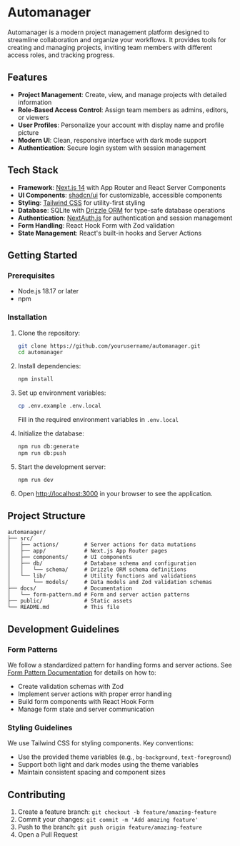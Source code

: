 # Automanager

Automanager is a modern project management platform designed to streamline collaboration and organize your workflows. It provides tools for creating and managing projects, inviting team members with different access roles, and tracking progress.

## Features

- **Project Management**: Create, view, and manage projects with detailed information
- **Role-Based Access Control**: Assign team members as admins, editors, or viewers
- **User Profiles**: Personalize your account with display name and profile picture
- **Modern UI**: Clean, responsive interface with dark mode support
- **Authentication**: Secure login system with session management

## Tech Stack

- **Framework**: [Next.js 14](https://nextjs.org/) with App Router and React Server Components
- **UI Components**: [shadcn/ui](https://ui.shadcn.com/) for customizable, accessible components
- **Styling**: [Tailwind CSS](https://tailwindcss.com/) for utility-first styling
- **Database**: SQLite with [Drizzle ORM](https://orm.drizzle.team/) for type-safe database operations
- **Authentication**: [NextAuth.js](https://next-auth.js.org/) for authentication and session management
- **Form Handling**: React Hook Form with Zod validation
- **State Management**: React's built-in hooks and Server Actions

## Getting Started

### Prerequisites

- Node.js 18.17 or later
- npm

### Installation

1. Clone the repository:

   ```bash
   git clone https://github.com/yourusername/automanager.git
   cd automanager
   ```

2. Install dependencies:

   ```bash
   npm install
   ```

3. Set up environment variables:

   ```bash
   cp .env.example .env.local
   ```

   Fill in the required environment variables in `.env.local`

4. Initialize the database:

   ```bash
   npm run db:generate
   npm run db:push
   ```

5. Start the development server:

   ```bash
   npm run dev
   ```

6. Open [http://localhost:3000](http://localhost:3000) in your browser to see the application.

## Project Structure

```
automanager/
├── src/
│   ├── actions/        # Server actions for data mutations
│   ├── app/            # Next.js App Router pages
│   ├── components/     # UI components
│   ├── db/             # Database schema and configuration
│   │   └── schema/     # Drizzle ORM schema definitions
│   └── lib/            # Utility functions and validations
│       └── models/     # Data models and Zod validation schemas
├── docs/               # Documentation
│   └── form-pattern.md # Form and server action patterns
├── public/             # Static assets
└── README.md           # This file
```

## Development Guidelines

### Form Patterns

We follow a standardized pattern for handling forms and server actions. See [Form Pattern Documentation](docs/form-pattern.md) for details on how to:

- Create validation schemas with Zod
- Implement server actions with proper error handling
- Build form components with React Hook Form
- Manage form state and server communication

### Styling Guidelines

We use Tailwind CSS for styling components. Key conventions:

- Use the provided theme variables (e.g., `bg-background`, `text-foreground`)
- Support both light and dark modes using the theme variables
- Maintain consistent spacing and component sizes

## Contributing

1. Create a feature branch: `git checkout -b feature/amazing-feature`
2. Commit your changes: `git commit -m 'Add amazing feature'`
3. Push to the branch: `git push origin feature/amazing-feature`
4. Open a Pull Request
